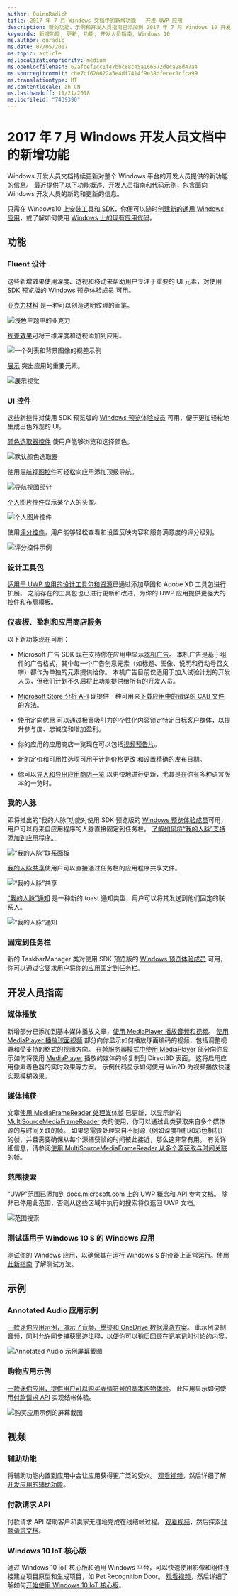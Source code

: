 ```yaml
---
author: QuinnRadich
title: 2017 年 7 月 Windows 文档中的新增功能 - 开发 UWP 应用
description: 新的功能、示例和开发人员指南已添加到 2017 年 7 月 Windows 10 开发人员文档
keywords: 新增功能, 更新, 功能, 开发人员指南, Windows 10
ms.author: quradic
ms.date: 07/05/2017
ms.topic: article
ms.localizationpriority: medium
ms.openlocfilehash: 62afbef1cc1f47bbc88c45a166572deca28d47a4
ms.sourcegitcommit: cbe7cf620622a5e4df7414f9e38dfecec1cfca99
ms.translationtype: MT
ms.contentlocale: zh-CN
ms.lasthandoff: 11/21/2018
ms.locfileid: "7439390"
---
```

# <a name="whats-new-in-the-windows-developer-docs-in-july-2017"></a>2017 年 7 月 Windows 开发人员文档中的新增功能

Windows 开发人员文档持续更新对整个 Windows 平台的开发人员提供的新功能的信息。 最近提供了以下功能概述、开发人员指南和代码示例，包含面向 Windows 开发人员的新的和更新的信息。

只需在 Windows10 上[安装工具和 SDK](http://go.microsoft.com/fwlink/?LinkId=821431)，你便可以随时[创建新的通用 Windows 应用](../get-started/your-first-app.md)，或了解如何使用 [Windows 上的现有应用代码](../porting/index.md)。

## <a name="features"></a>功能

### <a name="fluent-design"></a>Fluent 设计

这些新增效果使用深度、透视和移动来帮助用户专注于重要的 UI 元素，对使用 SDK 预览版的 [Windows 预览体验成员](https://insider.windows.com/) 可用。

[亚克力材料](../design/style/acrylic.md) 是一种可以创造透明纹理的画笔。 

![浅色主题中的亚克力](../design/style/images/Acrylic_DarkTheme_Base.png)

[视差效果](../design/motion/parallax.md)可将三维深度和透视添加到应用。

![一个列表和背景图像的视差示例](../design/style/images/_Parallax_v2.gif)

[展示](../design/style/reveal.md) 突出应用的重要元素。 

![展示视觉](../design/style/images/Nav_Reveal_Animation.gif)

### <a name="ui-controls"></a>UI 控件

这些新控件对使用 SDK 预览版的 [Windows 预览体验成员](https://insider.windows.com/) 可用，便于更加轻松地生成出色外观的 UI。

[颜色选取器控件](../design/controls-and-patterns/color-picker.md) 使用户能够浏览和选择颜色。  

![默认颜色选取器](../design/controls-and-patterns/images/color-picker-default.png)

使用[导航视图控件](../design/controls-and-patterns/navigationview.md)可轻松向应用添加顶级导航。

![导航视图部分](../design/controls-and-patterns/images/navview_sections.png)

[个人图片控件](../design/controls-and-patterns/person-picture.md)显示某个人的头像。

![个人图片控件](../design/controls-and-patterns/images/person-picture/person-picture_hero.png)

使用[评分控件](../design/controls-and-patterns/rating.md)，用户能够轻松查看和设置反映内容和服务满意度的评分级别。

![评分控件示例](../design/controls-and-patterns/images/rating_rs2_doc_ratings_intro.png)

### <a name="design-toolkits"></a>设计工具包

[适用于 UWP 应用的设计工具包和资源](../design/downloads/index.md)已通过添加草图和 Adobe XD 工具包进行扩展。 之前存在的工具包也已进行更新和改进，为你的 UWP 应用提供更强大的控件和布局模板。

### <a name="dashboard-monetization-and-store-services"></a>仪表板、盈利和应用商店服务

以下新功能现在可用：

* Microsoft 广告 SDK 现在支持你在应用中显示[本机广告](../monetize/native-ads.md)。 本机广告是基于组件的广告格式，其中每一个广告创意元素（如标题、图像、说明和行动号召文字）都作为单独的元素提供给你。 本机广告目前仅适用于加入试验计划的开发人员，但我们计划不久后将此功能提供给所有的开发人员。

* [Microsoft Store 分析 API](../monetize/access-analytics-data-using-windows-store-services.md) 现提供一种可用来[下载应用中的错误的 CAB 文件](../monetize/download-the-cab-file-for-an-error-in-your-app.md)的方法。

* 使用[定向优惠](../publish/use-targeted-offers-to-maximize-engagement-and-conversions.md) 可以通过极富吸引力的个性化内容锁定特定目标客户群体，以提升参与度、忠诚度和增加盈利。 

* 你的应用的应用商店一览现在可以包括[视频预告片](../publish/app-screenshots-and-images.md#trailers)。

* 新的定价和可用性选项可用于[计划价格更改](../publish/set-and-schedule-app-pricing.md) 和[设置精确的发布日期](..//publish/configure-precise-release-scheduling.md)。

* 你可以[导入和导出应用商店一览](../publish/import-and-export-store-listings.md) 以更快地进行更新，尤其是在你有多种语言版本的一览时。

### <a name="my-people"></a>我的人脉

即将推出的“我的人脉”功能对使用 SDK 预览版的 [Windows 预览体验成员](https://insider.windows.com/)可用，用户可以将来自应用程序的人脉直接固定到任务栏。 [了解如何将“我的人脉”支持添加到应用程序。](../contacts-and-calendar/my-people-support.md)

![“我的人脉”联系面板](images/my-people.png)

[我的人脉共享](../contacts-and-calendar/my-people-sharing.md)使用户可以直接通过任务栏的应用程序共享文件。

![“我的人脉”共享](images/my-people-sharing.png)

[“我的人脉”通知](../contacts-and-calendar/my-people-support.md) 是一种新的 toast 通知类型，用户可以将其发送到他们固定的联系人。

![“我的人脉”通知](images/my-people-notification.png)

### <a name="pin-to-taskbar"></a>固定到任务栏

新的 TaskbarManager 类对使用 SDK 预览版的 [Windows 预览体验成员](https://insider.windows.com/) 可用，你可以通过它要求用户[将你的应用固定到任务栏](../design/shell/pin-to-taskbar.md)。

## <a name="developer-guidance"></a>开发人员指南

### <a name="media-playback"></a>媒体播放

新增部分已添加到基本媒体播放文章，[使用 MediaPlayer 播放音频和视频](../audio-video-camera/play-audio-and-video-with-mediaplayer.md)。 [使用 MediaPlayer 播放球面视频](../audio-video-camera/play-audio-and-video-with-mediaplayer.md) 部分向你显示如何播放球面编码的视频，包括调整视野和受支持的格式的视图方向。 [在帧服务器模式中使用 MediaPlayer](../audio-video-camera/play-audio-and-video-with-mediaplayer.md#use-mediaplayer-in-frame-server-mode) 部分向你显示如何将使用 [MediaPlayer](https://docs.microsoft.com/uwp/api/Windows.Media.Playback.MediaPlayer) 播放的媒体的帧复制到 Direct3D 表面。 这将启用应用像素着色器的实时效果等方案。 示例代码显示如何使用 Win2D 为视频播放快速实现模糊效果。

### <a name="media-capture"></a>媒体捕获

文章[使用 MediaFrameReader 处理媒体帧](../audio-video-camera/process-media-frames-with-mediaframereader.md) 已更新，以显示新的 [MultiSourceMediaFrameReader](https://docs.microsoft.com/uwp/api/windows.media.capture.frames.multisourcemediaframereader) 类的使用，你可以通过此类获取来自多个媒体源的与时间关联的帧。 如果您需要处理来自不同源（例如深度相机和彩色相机）的帧，并且需要确保从每个源捕获帧的时间彼此接近，那么这非常有用。 有关详细信息，请参阅[使用 MultiSourceMediaFrameReader 从多个源获取与时间关联的帧](../audio-video-camera/process-media-frames-with-mediaframereader.md#use-multisourcemediaframereader-to-get-time-corellated-frames-from-multiple-sources)。

### <a name="scoped-search"></a>范围搜索

“UWP”范围已添加到 docs.microsoft.com 上的 [UWP 概念](../get-started/universal-application-platform-guide.md)和 [API 参考](https://docs.microsoft.com/en-us/uwp/api/)文档。 除非已停用此范围，否则从这些区域中执行的搜索将仅返回 UWP 文档。

![范围搜索](images/scoped-search.png)

### <a name="test-your-windows-app-for-windows-10-s"></a>测试适用于 Windows 10 S 的 Windows 应用

测试你的 Windows 应用，以确保其在运行 Windows S 的设备上正常运行。使用[此新指南](../porting/desktop-to-uwp-test-windows-s.md) 了解测试方法。 

## <a name="samples"></a>示例

### <a name="annotated-audio-app-sample"></a>Annotated Audio 应用示例

[一款迷你应用示例，演示了音频、墨迹和 OneDrive 数据漫游方案](https://github.com/Microsoft/Windows-appsample-annotated-audio)。 此示例录制音频，同时允许同步捕获墨迹注释，以便你可以稍后回顾在记笔记时讨论的内容。

![Annotated Audio 示例屏幕截图](images/Playback.png)  

### <a name="shopping-app-sample"></a>购物应用示例

[一款迷你应用，提供用户可以购买表情符号的基本购物体验](https://github.com/Microsoft/Windows-appsample-shopping)。 此应用显示如何使用[付款请求 API](https://docs.microsoft.com/uwp/api/windows.applicationmodel.payments) 实现结帐体验。

![购买应用示例的屏幕截图](images/shoppingcart.png)  

## <a name="videos"></a>视频

### <a name="accessibility"></a>辅助功能

将辅助功能内置到应用中会让应用获得更广泛的受众。 [观看视频](https://channel9.msdn.com/Blogs/One-Dev-Minute/Developing-Apps-for-Accessibility)，然后详细了解[开发应用的辅助功能](https://developer.microsoft.com/en-us/windows/accessible-apps)。

### <a name="payments-request-api"></a>付款请求 API

付款请求 API 帮助客户和卖家无缝地完成在线结帐过程。 [观看视频](https://channel9.msdn.com/Blogs/One-Dev-Minute/Using-the-Payments-Request-API)，然后探索[付款请求文档](https://channel9.msdn.com/Blogs/One-Dev-Minute/Using-the-Payments-Request-API)。

### <a name="windows-10-iot-core"></a>Windows 10 IoT 核心版

通过 Windows 10 IoT 核心版和通用 Windows 平台，可以快速使用影像和组件连接建立项目原型和生成项目，如 Pet Recognition Door。 [观看视频](https://channel9.msdn.com/Blogs/One-Dev-Minute/Building-a-Pet-Recognition-Door-Using-Windows-10-IoT-Core)，然后详细了解如何[开始使用 Windows 10 IoT 核心版](https://developer.microsoft.com/en-us/windows/iot)。